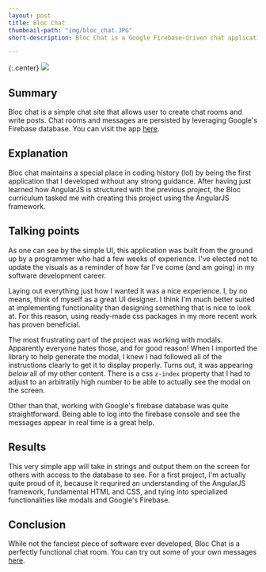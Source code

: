 ```yaml
---
layout: post
title: Bloc Chat
thumbnail-path: "img/bloc_chat.JPG"
short-description: Bloc Chat is a Google Firebase-driven chat application in which users can create message boards and post messages within.

---
```


{:.center}
![]({{site.baseurl}}/img/bloc_chat.JPG)

## Summary

Bloc chat is a simple chat site that allows user to create chat rooms and write posts. Chat rooms and messages are persisted by leveraging Google's Firebase database. You can visit the app <a href="https://stormy-lake-42590.herokuapp.com/">here</a>.
## Explanation

Bloc chat maintains a special place in coding history (lol) by being the first application that I developed without any strong guidance. After having just learned how AngularJS is structured with the previous project, the Bloc curriculum tasked me with creating this project using the AngularJS framework.


## Talking points

As one can see by the simple UI, this application was built from the ground up by a programmer who had a few weeks of experience. I've elected not to update the visuals as a reminder of how far I've come (and am going) in my software development career. 

Laying out everything just how I wanted it was a nice experience. I, by no means, think of myself as a great UI designer. I think I'm much better suited at implementing functionality than designing something that is nice to look at. For this reason, using ready-made css packages in my more recent work has proven beneficial.

The most frustrating part of the project was working with modals. Apparently everyone hates those, and for good reason! When I imported the library to help generate the modal, I knew I had followed all of the instructions clearly to get it to display properly. Turns out, it was appearing _below_ all of my other content. There is a css `z-index` property that I had to adjust to an arbitratily high number to be able to actually see the modal on the screen.

Other than that, working with Google's firebase database was quite straightforward. Being able to log into the firebase console and see the messages appear in real time is a great help.
## Results

This very simple app will take in strings and output them on the screen for others with access to the database to see. For a first project, I'm actually quite proud of it, because it requrired an understanding of the AngularJS framework, fundamental HTML and CSS, and tying into specialized functionalities like modals and Google's Firebase.

## Conclusion

While not the fanciest piece of software ever developed, Bloc Chat is a perfectly functional chat room. You can try out some of your own messages <a href="https://stormy-lake-42590.herokuapp.com/">here</a>.


     

































